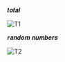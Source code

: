 𝒕𝒐𝒕𝒂𝒍

![T1](https://github.com/noriakeivanfard/pythonClass/assets/137643989/11c688a4-5221-45be-a8cb-614562b69cd0)

𝒓𝒂𝒏𝒅𝒐𝒎 𝒏𝒖𝒎𝒃𝒆𝒓𝒔

![T2](https://github.com/noriakeivanfard/pythonClass/assets/137643989/e0c34324-67dd-4069-847e-e5d518db8994)
